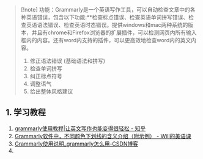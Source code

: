 > [!note] 功能：Grammarly是一个英语写作工具，可以自动检查文章中的各种英语错误，包含以下功能:**检查标点错误、检查英语单词拼写错误、检查英语语法错误、检查英语时态错误。提供windows和mac两种系统的版本，并且有chrome和Firefox浏览器的扩展插件，可以检测网页内所有输入框内的内容。还有word内支持的插件，可以更高效地检查word内的英文内容。
> 1. 修正语法错误 (基础语法和拼写)
> 2. 检查单词拼写
> 3. 纠正标点符号
> 4. 调整语气
> 5. 给出整体风格建议

## 1. 学习教程
1. [grammarly使用教程|让英文写作也能变得很轻松 - 知乎](https://zhuanlan.zhihu.com/p/586890287)
2. [Grammarly软件中，不同颜色下划线的含义介绍（附示例） - Will的美语课](https://www.learnenglishwithwill.com/grammarly-different-alert-types-explanation-with-real-examples/)
3. [Grammarly使用说明_grammarly怎么用-CSDN博客](https://blog.csdn.net/Mitsui14wung/article/details/118669337)
4. 
